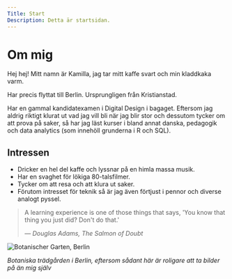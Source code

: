 ```yaml
---
Title: Start
Description: Detta är startsidan.
---
```


Om mig
==========================

Hej hej! Mitt namn är Kamilla, jag tar mitt kaffe svart och min kladdkaka varm.

Har precis flyttat till Berlin. Ursprungligen från Kristianstad.

Har en gammal kandidatexamen i Digital Design i bagaget. Eftersom jag aldrig riktigt klurat ut vad jag vill bli när jag blir stor och dessutom tycker om att prova på saker, 
så har jag läst kurser i bland annat danska, pedagogik och data analytics (som innehöll grunderna i R och SQL).

## Intressen

- Dricker en hel del kaffe och lyssnar på en himla massa musik.
- Har en svaghet för lökiga 80-talsfilmer.
- Tycker om att resa och att klura ut saker.
- Förutom intresset för teknik så är jag även förtjust i pennor och diverse analogt pyssel. 

<blockquote class="quote">
  <p>A learning experience is one of those things that says, 'You know that thing you just did? Don't do that.'</p>
  <footer>
    <cite>— Douglas Adams, <i>The Salmon of Doubt</i></cite>
  </footer>
</blockquote>

![Botanischer Garten, Berlin](image/botanischer_garten.jpg?width=80%)

*Botaniska trädgården i Berlin, eftersom sådant här är roligare att ta bilder på än mig själv*

